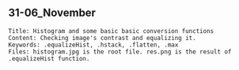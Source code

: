 ## 31-06_November
	Title: Histogram and some basic basic conversion functions
	Content: Checking image's contrast and equalizing it.
	Keywords: .equalizeHist, .hstack, .flatten, .max
	Files: histogram.jpg is the root file. res.png is the result of .equalizeHist function.